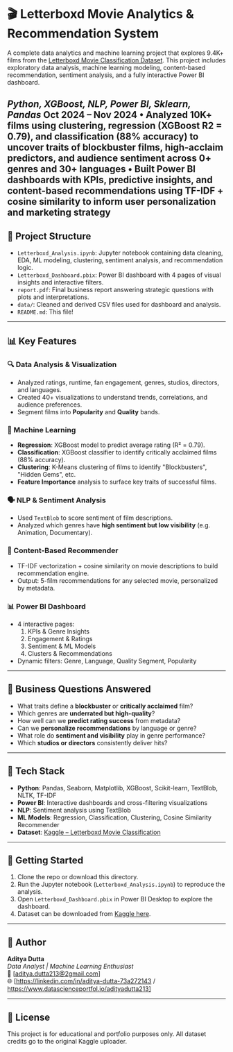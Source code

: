 # 🎬 Letterboxd Movie Analytics & Recommendation System

A complete data analytics and machine learning project that explores 9.4K+ films from the [Letterboxd Movie Classification Dataset](https://www.kaggle.com/datasets/sahilislam007/letterbox-movie-classification-dataset/data). This project includes exploratory data analysis, machine learning modeling, content-based recommendation, sentiment analysis, and a fully interactive Power BI dashboard.

*Python, XGBoost, NLP, Power BI, Sklearn, Pandas*
 Oct 2024 – Nov 2024
 •
 Analyzed 10K+ films using clustering, regression (XGBoost R2 = 0.79), and classification (88% accuracy) to uncover traits of blockbuster films, 
high-acclaim predictors, and audience sentiment across 0+ genres and 30+ languages
 •
 Built Power BI dashboards with KPIs, predictive insights, and content-based recommendations using TF-IDF + cosine similarity to inform user 
personalization and marketing strategy
---

## 📁 Project Structure

- `Letterboxd_Analysis.ipynb`: Jupyter notebook containing data cleaning, EDA, ML modeling, clustering, sentiment analysis, and recommendation logic.
- `Letterboxd_Dashboard.pbix`: Power BI dashboard with 4 pages of visual insights and interactive filters.
- `report.pdf`: Final business report answering strategic questions with plots and interpretations.
- `data/`: Cleaned and derived CSV files used for dashboard and analysis.
- `README.md`: This file!

---

## 📊 Key Features

### 🔍 Data Analysis & Visualization
- Analyzed ratings, runtime, fan engagement, genres, studios, directors, and languages.
- Created 40+ visualizations to understand trends, correlations, and audience preferences.
- Segment films into **Popularity** and **Quality** bands.

### 🤖 Machine Learning
- **Regression**: XGBoost model to predict average rating (R² = 0.79).
- **Classification**: XGBoost classifier to identify critically acclaimed films (88% accuracy).
- **Clustering**: K-Means clustering of films to identify "Blockbusters", "Hidden Gems", etc.
- **Feature Importance** analysis to surface key traits of successful films.

### 🗣️ NLP & Sentiment Analysis
- Used `TextBlob` to score sentiment of film descriptions.
- Analyzed which genres have **high sentiment but low visibility** (e.g. Animation, Documentary).

### 🎯 Content-Based Recommender
- TF-IDF vectorization + cosine similarity on movie descriptions to build recommendation engine.
- Output: 5-film recommendations for any selected movie, personalized by metadata.

### 📊 Power BI Dashboard
- 4 interactive pages:
  1. KPIs & Genre Insights  
  2. Engagement & Ratings  
  3. Sentiment & ML Models  
  4. Clusters & Recommendations  
- Dynamic filters: Genre, Language, Quality Segment, Popularity

---

## 📌 Business Questions Answered

- What traits define a **blockbuster** or **critically acclaimed** film?
- Which genres are **underrated but high-quality**?
- How well can we **predict rating success** from metadata?
- Can we **personalize recommendations** by language or genre?
- What role do **sentiment and visibility** play in genre performance?
- Which **studios or directors** consistently deliver hits?

---

## 🧠 Tech Stack

- **Python**: Pandas, Seaborn, Matplotlib, XGBoost, Scikit-learn, TextBlob, NLTK, TF-IDF
- **Power BI**: Interactive dashboards and cross-filtering visualizations
- **NLP**: Sentiment analysis using TextBlob
- **ML Models**: Regression, Classification, Clustering, Cosine Similarity Recommender
- **Dataset**: [Kaggle – Letterboxd Movie Classification](https://www.kaggle.com/datasets/sahilislam007/letterbox-movie-classification-dataset/data)

---

## 🚀 Getting Started

1. Clone the repo or download this directory.
2. Run the Jupyter notebook (`Letterboxd_Analysis.ipynb`) to reproduce the analysis.
3. Open `Letterboxd_Dashboard.pbix` in Power BI Desktop to explore the dashboard.
4. Dataset can be downloaded from [Kaggle here](https://www.kaggle.com/datasets/sahilislam007/letterbox-movie-classification-dataset/data).

---

## 📢 Author

**Aditya Dutta**  
_Data Analyst | Machine Learning Enthusiast_  
📧 [aditya.dutta213@2gmail.com]  
🌐 [https://linkedin.com/in/aditya-dutta-73a272143 / https://www.datascienceportfol.io/adityadutta213]

---

## 📄 License

This project is for educational and portfolio purposes only. All dataset credits go to the original Kaggle uploader.
